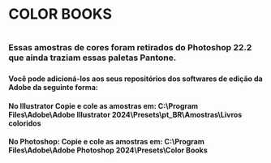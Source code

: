 <h1>COLOR BOOKS<H1>
<h3>Essas amostras de cores foram retirados do Photoshop 22.2 que ainda traziam essas paletas Pantone.<h3>
<h4>Você pode adicioná-los aos seus repositórios dos softwares de edição da Adobe da seguinte forma:<H4>
<h4>No Illustrator Copie e cole as amostras em: C:\Program Files\Adobe\Adobe Illustrator 2024\Presets\pt_BR\Amostras\Livros coloridos<h4>
<h4>No Photoshop: Copie e cole as amostras em: C:\Program Files\Adobe\Adobe Photoshop 2024\Presets\Color Books<h4>
